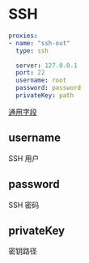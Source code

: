 # SSH

```{.yaml linenums="1"}
proxies:
- name: "ssh-out"
  type: ssh

  server: 127.0.0.1
  port: 22
  username: root
  password: password
  privateKey: path
```

[通用字段](./index.md)

## username

SSH 用户

## password

SSH 密码

## privateKey

密钥路径
